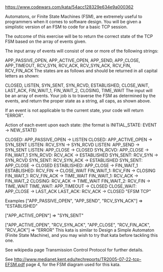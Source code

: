 https://www.codewars.com/kata/54acc128329e634e9a000362

Automatons, or Finite State Machines (FSM), are extremely useful to programmers when it comes to software design. You will be given a simplistic version of an FSM to code for a basic TCP session.

The outcome of this exercise will be to return the correct state of the TCP FSM based on the array of events given.

The input array of events will consist of one or more of the following strings:

APP_PASSIVE_OPEN, APP_ACTIVE_OPEN, APP_SEND, APP_CLOSE, APP_TIMEOUT, RCV_SYN, RCV_ACK, RCV_SYN_ACK, RCV_FIN, RCV_FIN_ACK
The states are as follows and should be returned in all capital letters as shown:

CLOSED, LISTEN, SYN_SENT, SYN_RCVD, ESTABLISHED, CLOSE_WAIT, LAST_ACK, FIN_WAIT_1, FIN_WAIT_2, CLOSING, TIME_WAIT
The input will be an array of events. Your job is to traverse the FSM as determined by the events, and return the proper state as a string, all caps, as shown above.

If an event is not applicable to the current state, your code will return "ERROR".

Action of each event upon each state:
(the format is INITIAL_STATE: EVENT -> NEW_STATE)

CLOSED: APP_PASSIVE_OPEN -> LISTEN
CLOSED: APP_ACTIVE_OPEN  -> SYN_SENT
LISTEN: RCV_SYN          -> SYN_RCVD
LISTEN: APP_SEND         -> SYN_SENT
LISTEN: APP_CLOSE        -> CLOSED
SYN_RCVD: APP_CLOSE      -> FIN_WAIT_1
SYN_RCVD: RCV_ACK        -> ESTABLISHED
SYN_SENT: RCV_SYN        -> SYN_RCVD
SYN_SENT: RCV_SYN_ACK    -> ESTABLISHED
SYN_SENT: APP_CLOSE      -> CLOSED
ESTABLISHED: APP_CLOSE   -> FIN_WAIT_1
ESTABLISHED: RCV_FIN     -> CLOSE_WAIT
FIN_WAIT_1: RCV_FIN      -> CLOSING
FIN_WAIT_1: RCV_FIN_ACK  -> TIME_WAIT
FIN_WAIT_1: RCV_ACK      -> FIN_WAIT_2
CLOSING: RCV_ACK         -> TIME_WAIT
FIN_WAIT_2: RCV_FIN      -> TIME_WAIT
TIME_WAIT: APP_TIMEOUT   -> CLOSED
CLOSE_WAIT: APP_CLOSE    -> LAST_ACK
LAST_ACK: RCV_ACK        -> CLOSED
"EFSM TCP"

Examples
["APP_PASSIVE_OPEN", "APP_SEND", "RCV_SYN_ACK"] =>  "ESTABLISHED"

["APP_ACTIVE_OPEN"] =>  "SYN_SENT"

["APP_ACTIVE_OPEN", "RCV_SYN_ACK", "APP_CLOSE", "RCV_FIN_ACK", "RCV_ACK"] =>  "ERROR"
This kata is similar to Design a Simple Automaton (Finite State Machine), and you may wish to try that kata before tackling this one.

See wikipedia page Transmission Control Protocol for further details.

See http://www.medianet.kent.edu/techreports/TR2005-07-22-tcp-EFSM.pdf page 4, for the FSM diagram used for this kata.